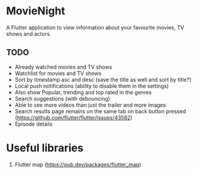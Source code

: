 # MovieNight

A Flutter application to view information about your favourite movies, TV shows and actors.

## TODO
- Already watched movies and TV shows
- Watchlist for movies and TV shows
- Sort by timestamp asc and desc (save the title as well and sort by title?)
- Local push notifications (ability to disable them in the settings)
- Also show Popular, trending and top rated in the genres
- Search suggestions (with debouncing)
- Able to see more videos than just the trailer and more images
- Search results page remains on the same tab on back button pressed (https://github.com/flutter/flutter/issues/43582)
- Episode details

# Useful libraries
1. Flutter map (https://pub.dev/packages/flutter_map)